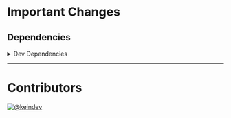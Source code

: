# Important Changes

## Dependencies

<details>
<summary>Dev Dependencies</summary>

- Bumped **[@tagproject/ts-package-shared-config](https://www.npmjs.com/package/@tagproject/ts-package-shared-config/v/6.3.3)** from `6.3.1` to `6.3.3`
- Bumped **[@types/jest](https://www.npmjs.com/package/@types/jest/v/27.4.0)** from `27.0.3` to `27.4.0`
- Bumped **[eslint-plugin-jest](https://www.npmjs.com/package/eslint-plugin-jest/v/25.3.3)** from `25.3.2` to `25.3.3`
- Bumped **[figma-portal](https://www.npmjs.com/package/figma-portal/v/0.10.0)** from `0.9.5` to `0.10.0`

</details>

---

# Contributors

[![@keindev](https://avatars.githubusercontent.com/u/4527292?v=4&s=40)](https://github.com/keindev)
